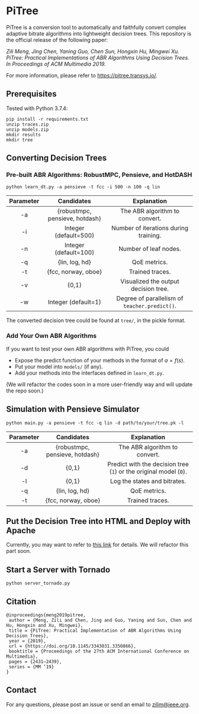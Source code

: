 # PiTree
PiTree is a conversion tool to automatically and faithfully convert complex adaptive bitrate algorithms into lightweight decision trees. This repository is the official release of the following paper:

*Zili Meng, Jing Chen, Yaning Guo, Chen Sun, Hongxin Hu, Mingwei Xu. PiTree: Practical Implementations of ABR Algorithms Using Decision Trees. In Proceedings of ACM Multimedia 2019.*

For more information, please refer to https://pitree.transys.io/.

## Prerequisites

Tested with Python 3.7.4:

```
pip install -r requirements.txt
unzip traces.zip
unzip models.zip
mkdir results
mkdir tree
```

## Converting Decision Trees

### Pre-built ABR Algorithms: RobustMPC, Pensieve, and HotDASH
```
python learn_dt.py -a pensieve -t fcc -i 500 -n 100 -q lin
```
Parameter | Candidates | Explanation
:-: | :-: | :-: 
-a | {robustmpc, pensieve, hotdash} | The ABR algorithm to convert.
-i | Integer (default=500) | Number of iterations during training.
-n | Integer (default=100) | Number of leaf nodes.
-q | {lin, log, hd} | QoE metrics.
-t | {fcc, norway, oboe} | Trained traces.
-v | {0,1} | Visualized the output decision tree.
-w | Integer (default=1) | Degree of parallelism of `teacher.predict()`.

The converted decision tree could be found at `tree/`, in the pickle format.

### Add Your Own ABR Algorithms

If you want to test your own ABR algorithms with PiTree, you could

- Expose the predict function of your methods in the format of $a=f(s)$.
- Put your model into `models/` (if any).
- Add your methods into the interfaces defined in `learn_dt.py`.

(We will refactor the codes soon in a more user-friendly way and will update the repo soon.)


## Simulation with Pensieve Simulator

```
python main.py -a pensieve -t fcc -q lin -d path/to/your/tree.pk -l
```
Parameter | Candidates | Explanation
:-: | :-: | :-: 
-a | {robustmpc, pensieve, hotdash} | The ABR algorithm to convert.
-d | {0,1} | Predict with the decision tree (`1`) or the original model (`0`).
-l | {0,1} | Log the states and bitrates.
-q | {lin, log, hd} | QoE metrics.
-t | {fcc, norway, oboe} | Trained traces.

## Put the Decision Tree into HTML and Deploy with Apache

Currently, you may want to refer to [this link](https://github.com/TranSys2020/TranSys/tree/master/case_2) for details. We will refactor this part soon.

## Start a Server with Tornado

```
python server_tornado.py
```

## Citation

```
@inproceedings{meng2019pitree,
 author = {Meng, Zili and Chen, Jing and Guo, Yaning and Sun, Chen and Hu, Hongxin and Xu, Mingwei},
 title = {PiTree: Practical Implementation of ABR Algorithms Using Decision Trees},
 year = {2019},
 url = {https://doi.org/10.1145/3343031.3350866},
 booktitle = {Proceedings of the 27th ACM International Conference on Multimedia},
 pages = {2431–2439},
 series = {MM ’19}
}
```

## Contact

For any questions, please post an issue or send an email to [zilim@ieee.org](mailto:zilim@ieee.org).
